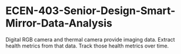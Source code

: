 # ECEN-403-Senior-Design-Smart-Mirror-Data-Analysis
Digital RGB camera and thermal camera provide imaging data. Extract health metrics from that data. Track those health metrics over time.
